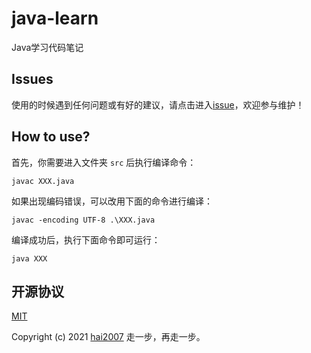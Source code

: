 # java-learn
Java学习代码笔记

## Issues
使用的时候遇到任何问题或有好的建议，请点击进入[issue](https://github.com/agile-contrib/java-learn/issues)，欢迎参与维护！

## How to use?

首先，你需要进入文件夹 ```src``` 后执行编译命令：

```
javac XXX.java
```

如果出现编码错误，可以改用下面的命令进行编译：

```
javac -encoding UTF-8 .\XXX.java
```

编译成功后，执行下面命令即可运行：

```
java XXX
```

开源协议
---------------------------------------
[MIT](https://github.com/agile-contrib/java-learn/blob/master/LICENSE)

Copyright (c) 2021 [hai2007](https://hai2007.gitee.io/sweethome/) 走一步，再走一步。
